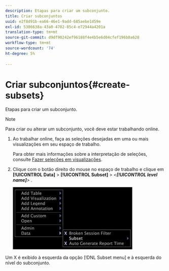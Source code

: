 ```yaml
---
description: Etapas para criar um subconjunto.
title: Criar subconjuntos
uuid: e2f8d91b-ea66-46e1-9add-685aebe1d59e
exl-id: 5386638a-43a0-4702-85c4-e72944a4201a
translation-type: tm+mt
source-git-commit: d9df90242ef96188f4e4b5e6d04cfef196b0a628
workflow-type: tm+mt
source-wordcount: '74'
ht-degree: 5%

---
```


# Criar subconjuntos{#create-subsets}

Etapas para criar um subconjunto.

>[!NOTE]
>
>Para criar ou alterar um subconjunto, você deve estar trabalhando online.

1. Ao trabalhar online, faça as seleções desejadas em uma ou mais visualizações em seu espaço de trabalho.

   Para obter mais informações sobre a interpretação de seleções, consulte [Fazer seleções em visualizações](../../../../home/c-get-started/c-vis/c-sel-vis/c-sel-vis.md#concept-012870ec22c7476e9afbf3b8b2515746).

1. Clique com o botão direito do mouse no espaço de trabalho e clique em **[!UICONTROL Data]** > **[!UICONTROL Subset]** > *&lt;**[!UICONTROL level name]**>*
.

   ![](assets/mnu_Subset.png)

Um X é exibido à esquerda da opção [!DNL Subset menu] e à esquerda do nível do subconjunto.
